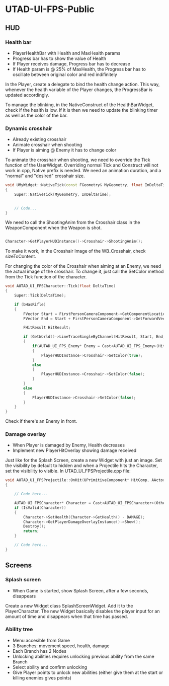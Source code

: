 # UTAD-UI-FPS-Public

## HUD

### Health bar

- PlayerHealthBar with Health and MaxHealth params
- Progress bar has to show the value of Health
- If Player receives damage, Progress bar has to decrease
- If Health param is @ 25% of MaxHealth, the Progress bar has to oscillate between original color and red indifinitely

In the Player, create a delegate to bind the health change action. This way, whenever the health variable of the Player changes, the ProgressBar is updated accordingly.

To manage the blinking, in the NativeConstruct of the HealthBarWidget, check if the health is low. If it is then we need to update the blinking timer as well as the color of the bar. 

### Dynamic crosshair

- Already existing crosshair
- Animate crosshair when shooting
- If Player is aiming @ Enemy it has to change color

To animate the crosshair when shooting, we need to override the Tick function of the UserWidget. Overriding normal Tick and Construct will not work in cpp, Native prefix is needed. We need an animation duration, and a "normal" and "desired" crosshair size. 

```cpp
void UMyWidget::NativeTick(const FGeometry& MyGeometry, float InDeltaTime)
{
    Super::NativeTick(MyGeometry, InDeltaTime);
    

    // Code...
}
```

We need to call the ShootingAnim from the Crosshair class in the WeaponComponent when the Weapon is shot.

```cpp

Character->GetPlayerHUDInstance()->Crosshair->ShootingAnim();
```

To make it work, in the Crosshair Image of the WB_Crosshair, check sizeToContent.

For changing the color of the Crosshair when aiming at an Enemy, we need the actual image of the crosshair. To change it, just call the SetColor method from the Tick function of the character. 

```cpp
void AUTAD_UI_FPSCharacter::Tick(float DeltaTime)
{
	Super::Tick(DeltaTime);

	if (bHasRifle)
	{
		FVector Start = FirstPersonCameraComponent->GetComponentLocation();
		FVector End = Start + FirstPersonCameraComponent->GetForwardVector() * 10000.f;

		FHitResult HitResult;

		if (GetWorld()->LineTraceSingleByChannel(HitResult, Start, End, ECollisionChannel::ECC_Visibility))
		{
			if(AUTAD_UI_FPS_Enemy* Enemy = Cast<AUTAD_UI_FPS_Enemy>(HitResult.GetActor()))
			{
				PlayerHUDInstance->Crosshair->SetColor(true);
			}
			else
			{
				PlayerHUDInstance->Crosshair->SetColor(false);
			}
		}
		else
		{
			PlayerHUDInstance->Crosshair->SetColor(false);
		}
	}
}
```

Check if there's an Enemy in front.

### Damage overlay

- When Player is damaged by Enemy, Health decreases
- Implement new PlayerHitOverlay showing damage received

Just like for the Splash Screen, create a new Widget with just an image. Set the visibility by default to hidden and when a Projectile hits the Character, set the visibility to visible. In UTAD_UI_FPSProjectile.cpp file:

```cpp
void AUTAD_UI_FPSProjectile::OnHit(UPrimitiveComponent* HitComp, AActor* OtherActor, UPrimitiveComponent* OtherComp, FVector NormalImpulse, const FHitResult& Hit)
{

    // Code here...

    AUTAD_UI_FPSCharacter* Character = Cast<AUTAD_UI_FPSCharacter>(OtherActor);
	if (IsValid(Character))
	{
		Character->SetHealth(Character->GetHealth() - DAMAGE);
		Character->GetPlayerDamageOverlayInstance()->Show();
		Destroy();
		return;
	}

    // Code here...
}
```

## Screens

### Splash screen

- When Game is started, show Splash Screen, after a few seconds, disappears

Create a new Widget class SplashScreenWidget. Add it to the PlayerCharacter. The new Widget basically disables the player input for an amount of time and disappears when that time has passed.

### Ability tree

- Menu accesible from Game
- 3 Branches: movement speed, health, damage
- Each Branch has 2 Nodes
- Unlocking abilities requires unlocking previous ability from the same Branch
- Select ability and confirm unlocking
- Give Player points to unlock new abilities (either give them at the start or killing enemies gives points)
